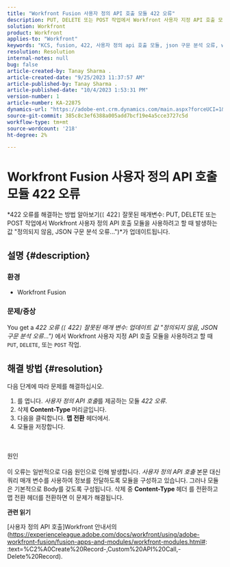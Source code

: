 ```yaml
---
title: "Workfront Fusion 사용자 정의 API 호출 모듈 422 오류"
description: PUT, DELETE 또는 POST 작업에서 Workfront 사용자 지정 API 호출 모듈을 사용할 때 발생하는 오류를 해결합니다.
solution: Workfront
product: Workfront
applies-to: "Workfront"
keywords: "KCS, fusion, 422, 사용자 정의 api 호출 모듈, json 구문 분석 오류, workfront"
resolution: Resolution
internal-notes: null
bug: false
article-created-by: Tanay Sharma .
article-created-date: "9/25/2023 11:37:57 AM"
article-published-by: Tanay Sharma .
article-published-date: "10/4/2023 1:53:31 PM"
version-number: 1
article-number: KA-22875
dynamics-url: "https://adobe-ent.crm.dynamics.com/main.aspx?forceUCI=1&pagetype=entityrecord&etn=knowledgearticle&id=4080c5f7-975b-ee11-be6f-6045bd006295"
source-git-commit: 385c8c3ef6388a005add7bcf19e4a5cce3727c5d
workflow-type: tm+mt
source-wordcount: '218'
ht-degree: 2%

---
```


# Workfront Fusion 사용자 정의 API 호출 모듈 422 오류


*422 오류를 해결하는 방법 알아보기(`[` 422`]`  잘못된 매개변수: PUT, DELETE 또는 POST 작업에서 Workfront 사용자 정의 API 호출 모듈을 사용하려고 할 때 발생하는 값 &quot;정의되지 않음, JSON 구문 분석 오류...&quot;)*가 업데이트됩니다.

## 설명 {#description}


### 환경

- Workfront Fusion




### 문제/증상

You get a *422 오류 (`[` 422`]`  잘못된 매개 변수: 업데이트 값 &quot;정의되지 않음, JSON 구문 분석 오류...&quot;)* 에서 Workfront 사용자 지정 API 호출 모듈을 사용하려고 할 때 `PUT`, `DELETE`, 또는 `POST` 작업.


## 해결 방법 {#resolution}


다음 단계에 따라 문제를 해결하십시오.



1. 를 엽니다. *사용자 정의 API 호출*&#x200B;를 제공하는 모듈 *422 오류*.
2. 삭제 <b>Content-Type </b>머리글입니다.
3. 다음을 클릭합니다. <b>맵 전환</b> 헤더에서.
4. 모듈을 저장합니다.



<br><br>원인<br><br>
이 오류는 일반적으로 다음 원인으로 인해 발생합니다. *사용자 정의 API 호출* 본문 대신 쿼리 매개 변수를 사용하여 정보를 전달하도록 모듈을 구성하고 있습니다. 그러나 모듈은 기본적으로 Body를 갖도록 구성됩니다. 삭제 중 <b>Content-Type </b>헤더 를 전환하고 맵 전환 헤더를 전환하면 이 문제가 해결됩니다.



<b>관련 읽기</b>

[사용자 정의 API 호출]Workfront 안내서의 (https://experienceleague.adobe.com/docs/workfront/using/adobe-workfront-fusion/fusion-apps-and-modules/workfront-modules.html#: :text=%C2%A0Create%20Record-,Custom%20API%20Call,-Delete%20Record).
